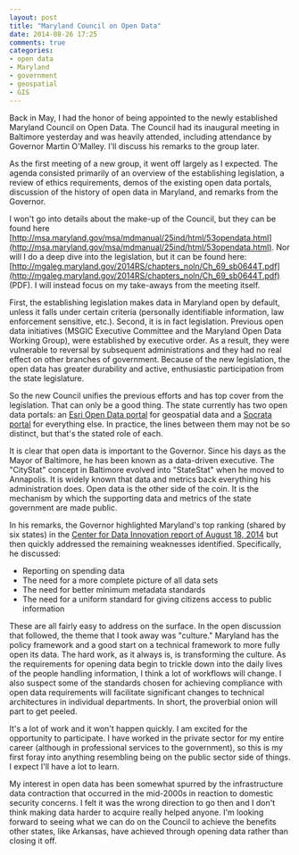 ```yaml
---
layout: post
title: "Maryland Council on Open Data"
date: 2014-08-26 17:25
comments: true
categories: 
- open data
- Maryland
- government
- geospatial
- GIS
---
```

Back in May, I had the honor of being appointed to the newly established Maryland Council on Open Data. The Council had its inaugural meeting in Baltimore yesterday and was heavily attended, including attendance by Governor Martin O'Malley. I'll discuss his remarks to the group later.

As the first meeting of a new group, it went off largely as I expected. The agenda consisted primarily of an overview of the establishing legislation, a review of ethics requirements, demos of the existing open data portals, discussion of the history of open data in Maryland, and remarks from the Governor.

I won't go into details about the make-up of the Council, but they can be found here [http://msa.maryland.gov/msa/mdmanual/25ind/html/53opendata.html](http://msa.maryland.gov/msa/mdmanual/25ind/html/53opendata.html). Nor will I do a deep dive into the legislation, but it can be found here: [http://mgaleg.maryland.gov/2014RS/chapters_noln/Ch_69_sb0644T.pdf](http://mgaleg.maryland.gov/2014RS/chapters_noln/Ch_69_sb0644T.pdf) (PDF). I will instead focus on my take-aways from the meeting itself.

<!--more-->

First, the establishing legislation makes data in Maryland open by default, unless it falls under certain criteria (personally identifiable information, law enforcement sensitive, etc.). Second, it is in fact legislation. Previous open data initiatives (MSGIC Executive Committee and the Maryland Open Data Working Group), were established by executive order. As a result, they were vulnerable to reversal by subsequent administrations and they had no real effect on other branches of government. Because of the new legislation, the open data has greater durability and active, enthusiastic participation from the state legislature.

So the new Council unifies the previous efforts and has top cover from the legislation. That can only be a good thing. The state currently has two open data portals: an [Esri Open Data portal](http://data.imap.maryland.gov/) for geospatial data and a [Socrata portal](https://data.maryland.gov/) for everything else. In practice, the lines between them may not be so distinct, but that's the stated role of each. 

It is clear that open data is important to the Governor. Since his days as the Mayor of Baltimore, he has been known as a data-driven executive. The "CityStat" concept in Baltimore evolved into "StateStat" when he moved to Annapolis. It is widely known that data and metrics back everything his administration does. Open data is the other side of the coin. It is the mechanism by which the supporting data and metrics of the state government are made public.

In his remarks, the Governor highlighted Maryland's top ranking (shared by six states) in the [Center for Data Innovation report of August 18, 2014](http://www.datainnovation.org/2014/08/state-open-data-policies-and-portals/) but then quickly addressed the remaining weaknesses identified. Specifically, he discussed:

- Reporting on spending data
- The need for a more complete picture of all data sets
- The need for better minimum metadata standards
- The need for a uniform standard for giving citizens access to public information

These are all fairly easy to address on the surface. In the open discussion that followed, the theme that I took away was "culture." Maryland has the policy framework and a good start on a technical framework to more fully open its data. The hard work, as it always is, is transforming the culture. As the requirements for opening data begin to trickle down into the daily lives of the people handling information, I think a lot of workflows will change. I also suspect some of the standards chosen for achieving compliance with open data requirements will facilitate significant changes to technical architectures in individual departments. In short, the proverbial onion will part to get peeled.

It's a lot of work and it won't happen quickly. I am excited for the opportunity to participate. I have worked in the private sector for my entire career (although in professional services to the government), so this is my first foray into anything resembling being on the public sector side of things. I expect I'll have a lot to learn.

My interest in open data has been somewhat spurred by the infrastructure data contraction that occurred in the mid-2000s in reaction to domestic security concerns. I felt it was the wrong direction to go then and I don't think making data harder to acquire really helped anyone. I'm looking forward to seeing what we can do on the Council to achieve the benefits other states, like Arkansas, have achieved through opening data rather than closing it off.
